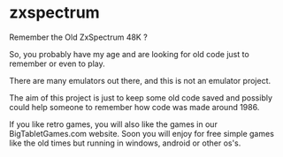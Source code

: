 # zxspectrum

Remember the Old ZxSpectrum 48K ?

So, you probably have my age and are looking for old code just to remember or even to play.

There are many emulators out there, and this is not an emulator project.

The aim of this project is just to keep some old code saved and possibly could help someone to remember how code was made around 1986.

If you like retro games, you will also like the games in our BigTabletGames.com website. Soon you will enjoy for free simple games like the old times but running in windows, android or other os's.
